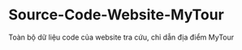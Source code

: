 Source-Code-Website-MyTour
==========================

Toàn bộ dữ liệu code của website tra cứu, chỉ dẫn địa điểm MyTour
